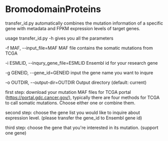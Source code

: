 # BromodomainProteins

transfer_id.py automatically combines the mutation information of a specific gene with metadata and FPKM expression levels of target genes.

usage transfer_id.py -h gives you all the parameters

-f MAF, --input_file=MAF MAF file contains the somatic mutations from TCGA

-i ESMLID, --inqury_gene_file=ESMLID Ensembl id for your research gene

-g GENEID, --gene_id=GENEID input the gene name you want to inqure

-o OUTDIR, --output-dir=OUTDIR Output directory (default: current)

first step: download your mutation MAF files for TCGA portal (https://portal.gdc.cancer.gov/), typically there are four 
methods for TCGA to call somatic mutations. Choose either one or combine them.

second step: choose the gene list you would like to inquire about expression level. (please transfer the gene_id to Ensembl gene id)

third step: choose the gene that you're interested in its mutation. (support one gene)
